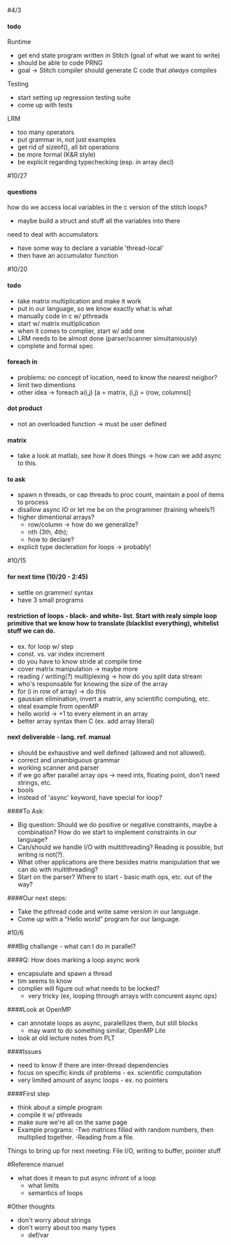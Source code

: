 #4/3

#### todo

Runtime
- get end state program written in Stitch (goal of what we want to write)
- should be able to code PRNG
- goal -> Stitch compiler should generate C code that *always* compiles

Testing
- start setting up regression testing suite
- come up with tests

LRM
- too many operators
- put grammar in, not just examples
- get rid of sizeof(), all bit operations
- be more formal (K&R style)
- be explicit regarding typechecking (esp. in array decl)

#10/27

#### questions

how do we access local variables in the c version of the stitch loops?
- maybe build a struct and stuff all the variables into there

need to deal with accumulators
- have some way to declare a variable 'thread-local' 
- then have an accumulator function

#10/20

#### todo
- take matrix multiplication and make it work
- put in our language, so we know exactly what is what
- manually code in c w/ pthreads
- start w/ matrix multiplication
- when it comes to complier, start w/ add one
- LRM needs to be almost done (parser/scanner simultaniously)
- complete and formal spec

#### foreach in
- problems: no concept of location, need to know the nearest neigbor?
- limit two dimentions
- other idea -> foreach a(i,j) [a = matrix, (i,j) = (row, columns)]

#### dot product
- not an overloaded function -> must be user defined

#### matrix
- take a look at matlab, see how it does things -> how can we add async to this.

#### to ask
- spawn n threads, or cap threads to proc count, maintain a pool of items to process
- disallow async IO or let me be on the programmer (training wheels?)
- higher dimentional arrays?
	- row/column -> how do we generalize?
	- nth (3th, 4th);
	- how to declare?
- explicit type decleration for loops -> probably!

#10/15

#### for next time (10/20 - 2:45)
- settle on grammer/ syntax
- have 3 small programs

#### restriction of loops - black- and white- list.  Start with realy simple loop primitive that we know how to translate (blacklist everything), whitelist stuff we can do.  
- ex. for loop w/ step
- const. vs. var index increment
 - do you have to know stride at compile time
 - cover matrix manipulation -> maybe more
- reading / writing(?) multiplexing -> how do you split data stream
- who's responsable for knowing the size of the array
 - for (i in row of array) -> do this
- gaussian elimination, invert a matrix, any scientific computing, etc. 
 - steal example from openMP
- hello world -> +1 to every element in an array
- better array syntax then C (ex. add array literal)

#### next deliverable - lang. ref. manual
- should be exhaustive and well defined (allowed and not allowed).
- correct and unambiguous grammar
- working scanner and parser
- if we go after parallel array ops -> need ints, floating point, don't need strings, etc.
 - bools
- instead of 'async' keyword, have special for loop?

####To Ask:
- Big question: Should we do positive or negative constraints, maybe a combination? How do we start to implement constraints in our language?
- Can/should we handle I/O with multithreading? Reading is possible, but writing is not(?).
- What other applications are there besides matrix manipulation that we can do with multithreading?
- Start on the parser?  Where to start - basic math ops, etc. out of the way?

####Our next steps: 
- Take the pthread code and write same version in our language.
- Come up with a “Hello world” program for our language.

#10/6

###Big challange - what can I do in parallel?

####Q: How does marking a loop async work
- encapsulate and spawn a thread
- tim seems to know
- complier will figure out what needs to be locked?
  - very tricky (ex, looping through arrays with concurent async ops)

####Look at OpenMP
- can annotate loops as async, paralellizes them, but still blocks
  - may want to do something similar, OpenMP Lite
- look at old lecture notes from PLT

####Issues
- need to know if there are inter-thread dependencies
- focus on specific kinds of problems - ex. scientific computation
- very limited amount of async loops - ex. no pointers

####First step
- think about a simple program
- compile it w/ pthreads
- make sure we're all on the same page
- Example programs:
	-Two matrices filled with random numbers, then multiplied together.
	-Reading from a file.

Things to bring up for next meeting: 
	File I/O, writing to buffer, pointer stuff

#Reference manuel
- what does it mean to put async infront of a loop
  - what limits
  - semantics of loops
  
#Other thoughts
- don't worry about strings
- don't worry about too many types
  - def/var

